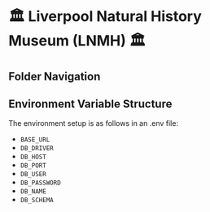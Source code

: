 # 🏛️ Liverpool Natural History Museum (LNMH) 🏛️

## Folder Navigation

## Environment Variable Structure

The environment setup is as follows in an .env file:

- `BASE_URL`
- `DB_DRIVER`
- `DB_HOST`
- `DB_PORT`
- `DB_USER`
- `DB_PASSWORD`
- `DB_NAME`
- `DB_SCHEMA`